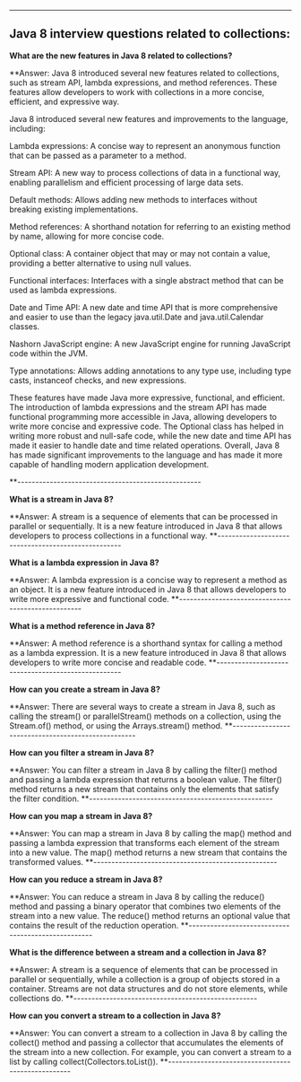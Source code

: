 ---------------------------------------------------
Java 8 interview questions related to collections:
---------------------------------------------------
**What are the new features in Java 8 related to collections?**

**Answer: Java 8 introduced several new features related to collections, such as stream API, lambda expressions, and method references. These features allow developers to work with collections in a more concise, efficient, and expressive way.

Java 8 introduced several new features and improvements to the language, including:

Lambda expressions: A concise way to represent an anonymous function that can be passed as a parameter to a method.

Stream API: A new way to process collections of data in a functional way, enabling parallelism and efficient processing of large data sets.

Default methods: Allows adding new methods to interfaces without breaking existing implementations.

Method references: A shorthand notation for referring to an existing method by name, allowing for more concise code.

Optional class: A container object that may or may not contain a value, providing a better alternative to using null values.

Functional interfaces: Interfaces with a single abstract method that can be used as lambda expressions.

Date and Time API: A new date and time API that is more comprehensive and easier to use than the legacy java.util.Date and java.util.Calendar classes.

Nashorn JavaScript engine: A new JavaScript engine for running JavaScript code within the JVM.

Type annotations: Allows adding annotations to any type use, including type casts, instanceof checks, and new expressions.

These features have made Java more expressive, functional, and efficient. The introduction of lambda expressions and the stream API has made functional programming more accessible in Java, allowing developers to write more concise and expressive code. The Optional class has helped in writing more robust and null-safe code, while the new date and time API has made it easier to handle date and time related operations. Overall, Java 8 has made significant improvements to the language and has made it more capable of handling modern application development.

**---------------------------------------------------

**What is a stream in Java 8?**

**Answer: A stream is a sequence of elements that can be processed in parallel or sequentially. It is a new feature introduced in Java 8 that allows developers to process collections in a functional way.
**---------------------------------------------------

**What is a lambda expression in Java 8?**

**Answer: A lambda expression is a concise way to represent a method as an object. It is a new feature introduced in Java 8 that allows developers to write more expressive and functional code.
**---------------------------------------------------

**What is a method reference in Java 8?**

**Answer: A method reference is a shorthand syntax for calling a method as a lambda expression. It is a new feature introduced in Java 8 that allows developers to write more concise and readable code.
**---------------------------------------------------

**How can you create a stream in Java 8?**

**Answer: There are several ways to create a stream in Java 8, such as calling the stream() or parallelStream() methods on a collection, using the Stream.of() method, or using the Arrays.stream() method.
**---------------------------------------------------

**How can you filter a stream in Java 8?**

**Answer: You can filter a stream in Java 8 by calling the filter() method and passing a lambda expression that returns a boolean value. The filter() method returns a new stream that contains only the elements that satisfy the filter condition.
**---------------------------------------------------

**How can you map a stream in Java 8?**

**Answer: You can map a stream in Java 8 by calling the map() method and passing a lambda expression that transforms each element of the stream into a new value. The map() method returns a new stream that contains the transformed values.
**---------------------------------------------------

**How can you reduce a stream in Java 8?**

**Answer: You can reduce a stream in Java 8 by calling the reduce() method and passing a binary operator that combines two elements of the stream into a new value. The reduce() method returns an optional value that contains the result of the reduction operation.
**---------------------------------------------------

**What is the difference between a stream and a collection in Java 8?**

**Answer: A stream is a sequence of elements that can be processed in parallel or sequentially, while a collection is a group of objects stored in a container. Streams are not data structures and do not store elements, while collections do.
**---------------------------------------------------


**How can you convert a stream to a collection in Java 8?**

**Answer: You can convert a stream to a collection in Java 8 by calling the collect() method and passing a collector that accumulates the elements of the stream into a new collection. For example, you can convert a stream to a list by calling collect(Collectors.toList()).
**---------------------------------------------------

